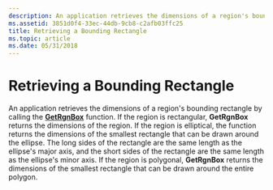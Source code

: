 ```yaml
---
description: An application retrieves the dimensions of a region's bounding rectangle by calling the GetRgnBox function.
ms.assetid: 3851d0f4-33ec-44db-9cb8-c2afb03ffc25
title: Retrieving a Bounding Rectangle
ms.topic: article
ms.date: 05/31/2018
---
```


# Retrieving a Bounding Rectangle

An application retrieves the dimensions of a region's bounding rectangle by calling the [**GetRgnBox**](/windows/desktop/api/Wingdi/nf-wingdi-getrgnbox) function. If the region is rectangular, **GetRgnBox** returns the dimensions of the region. If the region is elliptical, the function returns the dimensions of the smallest rectangle that can be drawn around the ellipse. The long sides of the rectangle are the same length as the ellipse's major axis, and the short sides of the rectangle are the same length as the ellipse's minor axis. If the region is polygonal, **GetRgnBox** returns the dimensions of the smallest rectangle that can be drawn around the entire polygon.

 

 



